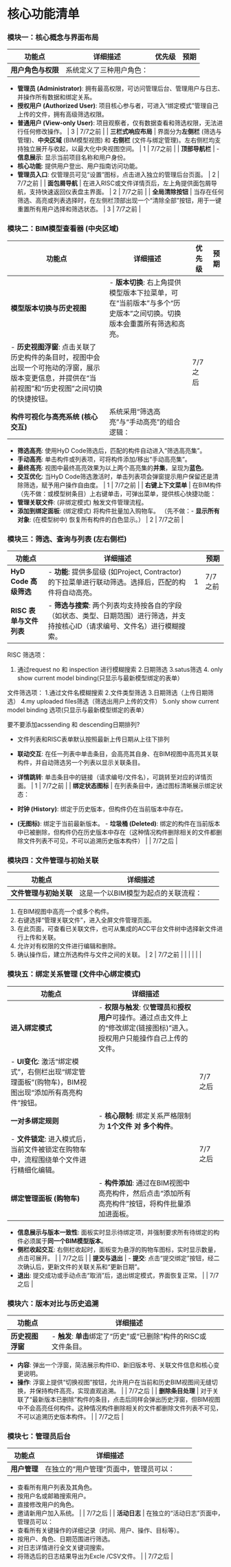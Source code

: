 # 核心功能清单

### 模块一：核心概念与界面布局

| 功能点 | 详细描述 | 优先级 | 预期 |
| --- | --- | --- | --- |
| **用户角色与权限** | 系统定义了三种用户角色：
- **管理员 (Administrator)**: 拥有最高权限，可访问管理后台、管理用户与日志、并操作所有数据和绑定关系。
- **授权用户 (Authorized User)**: 项目核心参与者，可进入“绑定模式”管理自己上传的文件，拥有高级筛选权限。
- **普通用户 (View-only User)**: 项目观察者，仅有数据查看和筛选权限，无法进行任何修改操作。 | 3 | 7/7之前 |
| **三栏式响应布局** | 界面分为**左侧栏** (筛选与管理)、**中央区域** (BIM模型视图) 和 **右侧栏** (文件与绑定管理)。左右侧栏均支持独立展开与收起，以最大化中央视图空间。 | 1 | 7/7之前 |
| **顶部导航栏** | - **信息展示**: 显示当前项目名称和用户身份。
- **核心功能**: 提供用户登出、用户指南访问功能。
- **管理员入口**: 仅管理员可见“设置”图标，点击进入独立的管理后台页面。 | 2 | 7/7之前 |
| **面包屑导航** | 在进入RISC或文件详情页后，左上角提供面包屑导航，支持快速返回仪表盘主界面。 | 2 | 7/7之前 |
| **全局清除按钮** | 当存在任何筛选、高亮或列表选择时，在左侧栏顶部出现一个“清除全部”按钮，用于一键重置所有用户选择和筛选状态。 | 3 | 7/7之前 |

### 模块二：BIM模型查看器 (中央区域)

| 功能点 | 详细描述 | 优先级 | 预期 |
| --- | --- | --- | --- |
| **模型版本切换与历史视图** | - **版本切换**: 右上角提供模型版本下拉菜单，可在“当前版本”与多个“历史版本”之间切换。切换版本会重置所有筛选和高亮。
- **历史视图浮窗**: 点击关联了历史构件的条目时，视图中会出现一个可拖动的浮窗，展示版本变更信息，并提供在“当前视图”和“历史视图”之间切换的快捷按钮。 |  | 7/7之后 |
| **构件可视化与高亮系统 (核心交互)** | 系统采用“筛选高亮”与“手动高亮”的组合逻辑：
- **筛选高亮**: 使用HyD Code筛选后，匹配的构件自动进入“筛选高亮集”。
- **手动高亮**: 单击构件或列表项，可将构件添加/移出“手动高亮集”。
- **最终高亮**: 视图中最终高亮效果为以上两个高亮集的**并集**，呈现为**蓝色**。
- **交互优化**: 当HyD Code筛选激活时，单击列表项会弹窗提示用户保留还是清除筛选，赋予用户操作自由度。 | 1 | 7/7之前 |
| **右键上下文菜单** | 在BIM构件（先不做：或模型树条目）上右键单击，可弹出菜单，提供核心快捷功能：
- **管理关联文件**: (非绑定模式) 触发文件管理流程。
- **添加到绑定面板**: (绑定模式) 将构件批量加入购物车。
（先不做：- **显示所有对象**: (在模型树中) 恢复所有构件的白色显示。） | 2 | 7/7之前 |

### 模块三：筛选、查询与列表 (左右侧栏)

| 功能点 | 详细描述 |  | 预期 |
| --- | --- | --- | --- |
| **HyD Code 高级筛选** | - **功能**: 提供多层级 (如Project, Contractor) 的下拉菜单进行联动筛选。选择后，匹配的构件将自动高亮。 | 1 | 7/7之前 |
| **RISC 表单与文件列表** | - **筛选与搜索**: 两个列表均支持按各自的字段（如状态、类型、日期范围）进行筛选，并支持按核心ID（请求编号、文件名）进行模糊搜索。
RISC 筛选项：
1. 通过request no 和 inspection 进行模糊搜索
2.日期筛选 3.satus筛选 4. only show current model binding(只显示与最新模型绑定的表单）

文件筛选项：
1.通过文件名模糊搜索
2.文件类型筛选 3.日期筛选（上传日期筛选）
4.my uploaded files筛选（筛选出用户上传的文件）
5.only show current model binding 选项(只显示与最新模型绑定的表单）

要不要添加acssending 和 descending日期排列?

- 文件列表和RISC表单默认按照最新上传日期从上往下排列

- **联动交互**: 在任一列表中单击条目，会高亮其自身、在BIM视图中高亮其关联构件，并自动筛选另一个列表以显示关联条目。
- **详情跳转**: 单击条目中的链接（请求编号/文件名），可跳转至对应的详情页面。 | 1 | 7/7之前 |
| **绑定状态图标** | 在列表条目中，通过图标清晰展示绑定状态：
- **时钟 (History)**: 绑定于历史版本，但构件仍在当前版本中存在。
- **(无图标)**: 绑定于当前最新版本。   - **垃圾桶 (Deleted)**: 绑定的构件在当前版本中已被删除，但构件仍在历史版本中存在（这种情况构件删除相关的文件都删除文件列表不可见，不可以追溯历史版本构件） |  | 7/7之后 |

### 模块四：文件管理与初始关联

| 功能点 | 详细描述 |  |  |
| --- | --- | --- | --- |
| **文件管理与初始关联** | 这是一个以BIM模型为起点的关联流程：
1. 在BIM视图中高亮一个或多个构件。
2. 右键选择“管理关联文件”，进入全屏文件管理页面。
3. 在此页面，可查看已关联文件，也可从集成的ACC平台文件树中选择新文件进行上传和关联。
4. 允许对有权限的文件进行编辑和删除。
5. 确认操作后，建立所选构件与文件之间的关联。 | 2 | 7/7之前 |
|  |  |  |  |

### 模块五：绑定关系管理 (文件中心绑定模式)

| 功能点 | 详细描述 |  |  |
| --- | --- | --- | --- |
| **进入绑定模式** | - **权限与触发**: 仅**管理员**和**授权用户**可操作。通过点击文件上的“修改绑定(链接图标)”进入。授权用户只能操作自己上传的文件。
- **UI变化**: 激活“绑定模式”，右侧栏出现“绑定管理面板”(购物车)，BIM视图出现“添加所有高亮构件”按钮。 |  | 7/7之后 |
| **一对多绑定规则** | - **核心限制**: 绑定关系严格限制为 **1个文件 对 多个构件**。
- **文件锁定**: 进入模式后，当前文件被锁定在购物车中，流程围绕单个文件进行精细化编辑。 |  | 7/7之后 |
| **绑定管理面板 (购物车)** | - **构件添加**: 通过在BIM视图中高亮构件，然后点击“添加所有高亮构件”按钮，将构件批量添加进面板。
- **信息展示与版本一致性**: 面板实时显示待绑定项，并强制要求所有待绑定的构件必须属于**同一个BIM模型版本**。
- **侧栏收起交互**: 右侧栏收起时，面板变为悬浮的购物车图标，实时显示数量，点击可展开。 |  | 7/7之后 |
| **提交与退出** | - **提交**: 点击“提交绑定”按钮，经二次确认后，更新文件的关联关系和“更新日期”。
- **退出**: 提交成功或手动点击“取消”后，退出绑定模式，界面恢复正常。 |  | 7/7之后 |

### 模块六：版本对比与历史追溯

| 功能点 | 详细描述 |  |  |
| --- | --- | --- | --- |
| **历史视图浮窗** | - **触发**: **单击**绑定了“历史”或“已删除”构件的RISC或文件条目。
- **内容**: 弹出一个浮窗，简洁展示构件ID、新旧版本号、关联文件信息和核心变更说明。
- **操作**: 浮窗上提供“切换视图”按钮，允许用户在当前和历史BIM视图间无缝切换，并保持构件高亮，实现直观追溯。 |  | 7/7之后 |
| **删除条目处理** | 对于关联了“最新版本已删除”构件的条目，点击后同样会弹出历史浮窗，但BIM视图中不会高亮任何构件。这种情况构件删除相关的文件都删除文件列表不可见，不可以追溯历史版本构件。 |  | 7/7之后 |

### 模块七：管理员后台

| 功能点 | 详细描述 |  |  |
| --- | --- | --- | --- |
| **用户管理** | 在独立的“用户管理”页面中，管理员可以：
- 查看所有用户列表及其角色。
- 按用户名或邮箱搜索用户。
- 直接修改用户的角色。
- 邀请新用户加入系统。 |  | 7/7之后 |
| **活动日志** | 在独立的“活动日志”页面中，管理员可以：
- 查看所有关键操作的详细记录（时间、用户、操作、目标等）。
- 按用户、角色、日期范围进行筛选。
- 对日志详情进行全文关键词搜索。
- 将筛选后的日志结果导出为Excle /CSV文件。 |  | 7/7之后 |